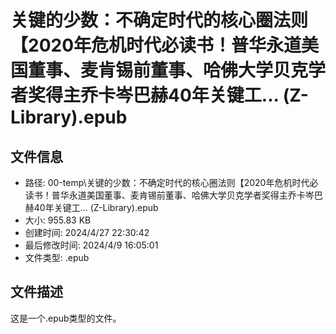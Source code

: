 ﻿# 关键的少数：不确定时代的核心圈法则【2020年危机时代必读书！普华永道美国董事、麦肯锡前董事、哈佛大学贝克学者奖得主乔卡岑巴赫40年关键工... (Z-Library).epub

## 文件信息
- 路径: 00-temp\关键的少数：不确定时代的核心圈法则【2020年危机时代必读书！普华永道美国董事、麦肯锡前董事、哈佛大学贝克学者奖得主乔卡岑巴赫40年关键工... (Z-Library).epub
- 大小: 955.83 KB
- 创建时间: 2024/4/27 22:30:42
- 最后修改时间: 2024/4/9 16:05:01
- 文件类型: .epub

## 文件描述
这是一个.epub类型的文件。

